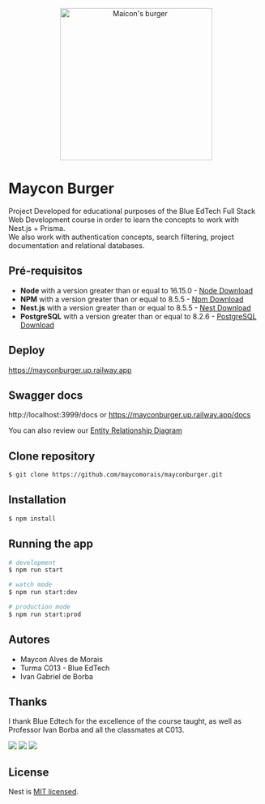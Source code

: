 <p align="center">
  <img src="https://cdn-adonis.s3.sa-east-1.amazonaws.com/136520210621001708hn4U9cYqA.jpeg" width="300" alt="Maicon's burger" />
</p>

# Maycon Burger

Project Developed for educational purposes of the Blue EdTech Full Stack Web Development course in order to learn the concepts to work with Nest.js + Prisma.
<br/>
We also work with authentication concepts, search filtering, project documentation and relational databases.

## Pré-requisitos

- **Node** with a version greater than or equal to 16.15.0 - [Node Download](https://nodejs.org/pt-br/download/)
- **NPM** with a version greater than or equal to 8.5.5 - [Npm Download](https://www.npmjs.com/package/download)
- **Nest.js** with a version greater than or equal to 8.5.5 - [Nest Download](https://docs.nestjs.com/)
- **PostgreSQL** with a version greater than or equal to 8.2.6 - [PostgreSQL Download](https://www.postgresql.org/download/)

## Deploy

https://mayconburger.up.railway.app

## Swagger docs

http://localhost:3999/docs
or
https://mayconburger.up.railway.app/docs

You can also review our <a href="./db.pdf" download>Entity Relationship Diagram</a>


## Clone repository

```bash
$ git clone https://github.com/maycomorais/mayconburger.git
```

## Installation

```bash
$ npm install
```

## Running the app

```bash
# development
$ npm run start

# watch mode
$ npm run start:dev

# production mode
$ npm run start:prod
```

## Autores

- Maycon Alves de Morais
- Turma C013 - Blue EdTech
- Ivan Gabriel de Borba

## Thanks

I thank Blue Edtech for the excellence of the course taught, as well as Professor Ivan Borba and all the classmates at C013.

<div>
<a href="https://www.linkedin.com/in/mayconmorais/" target="_blank"><img src="https://img.shields.io/badge/-LinkedIn-%230077B5?style=for-the-badge&logo=linkedin&logoColor=white" target="_blank"></a>
<a href="https://instagram.com/maycomorais" target="_blank"><img src="https://img.shields.io/badge/-Instagram-%23E4405F?style=for-the-badge&logo=instagram&logoColor=white" target="_blank"></a>
<a href = "mailto:maycomorais@gmail.com"><img src="https://img.shields.io/badge/Gmail-D14836?style=for-the-badge&logo=gmail&logoColor=white" target="_blank"></a>
</div>

## License

Nest is [MIT licensed](LICENSE).

